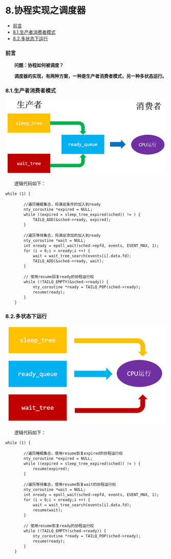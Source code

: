 # 8.协程实现之调度器

* [前言](#1)
* [8.1.生产者消费者模式](#2)
* [8.2.多状态下运行](#3)


<h3 id="1">前言</h3>  

&emsp;&emsp;**问题：协程如何被调度？**

&emsp;&emsp;**调度器的实现，有两种方案，一种是生产者消费者模式，另一种多状态运行。**


<h3 id="2">8.1.生产者消费者模式</h3>

![生产者消费者模式](../image/8_1.png)

&emsp;&emsp;逻辑代码如下：

```
while (1) {

        //遍历睡眠集合，将满足条件的加入到ready
        nty_coroutine *expired = NULL;
        while ((expired = sleep_tree_expired(sched)) != ) {
            TAILQ_ADD(&sched->ready, expired);
        }

        //遍历等待集合，将满足添加的加入到ready
        nty_coroutine *wait = NULL;
        int nready = epoll_wait(sched->epfd, events, EVENT_MAX, 1);
        for (i = 0;i < nready;i ++) {
            wait = wait_tree_search(events[i].data.fd);
            TAILQ_ADD(&sched->ready, wait);
        }

        // 使用resume回复ready的协程运行权
        while (!TAILQ_EMPTY(&sched->ready)) {
            nty_coroutine *ready = TAILQ_POP(sched->ready);
            resume(ready);
        }
    }

```
<h3 id="3">8.2.多状态下运行</h3>

![多状态下运行](../image/8_2.png)

&emsp;&emsp;逻辑代码如下：

```
while (1) {

        //遍历睡眠集合，使用resume恢复expired的协程运行权
        nty_coroutine *expired = NULL;
        while ((expired = sleep_tree_expired(sched)) != ) {
            resume(expired);
        }

        //遍历等待集合，使用resume恢复wait的协程运行权
        nty_coroutine *wait = NULL;
        int nready = epoll_wait(sched->epfd, events, EVENT_MAX, 1);
        for (i = 0;i < nready;i ++) {
            wait = wait_tree_search(events[i].data.fd);
            resume(wait);
        }

        // 使用resume恢复ready的协程运行权
        while (!TAILQ_EMPTY(sched->ready)) {
            nty_coroutine *ready = TAILQ_POP(sched->ready);
            resume(ready);
        }
    }

```
